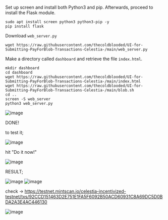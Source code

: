 Set up screen and install both Python3 and pip. Afterwards, proceed to install the Flask module.

```
sudo apt install screen python3 python3-pip -y
pip install flask
```

Download `web_server.py`

```
wget https://raw.githubusercontent.com/thecoldblooded/UI-for-Submitting-PayForBlob-Transactions-Celestia-/main/web_server.py
```

Make a directory called `dashboard` and retrieve the file `index.html`.

```
mkdir dashboard
cd dashboard
wget https://raw.githubusercontent.com/thecoldblooded/UI-for-Submitting-PayForBlob-Transactions-Celestia-/main/index.html
wget https://raw.githubusercontent.com/thecoldblooded/UI-for-Submitting-PayForBlob-Transactions-Celestia-/main/blob.sh
cd ..
screen -S web_server
python3 web_server.py
```

![image](https://user-images.githubusercontent.com/9271266/235247222-2eae319a-35b7-44ae-8b39-721f92cc4929.png)

DONE!

to test it;

![image](https://user-images.githubusercontent.com/9271266/235247026-33bc879f-1711-4637-aa97-e3e45ea426b6.png)

hit "Do it now!"

![image](https://user-images.githubusercontent.com/9271266/235246801-b01d3882-177d-4d7c-a0e5-25290d442fbc.png)

RESULT;

![image](https://user-images.githubusercontent.com/9271266/235248131-d4ec5e1c-fbc1-4b02-ac9d-d5409d20995d.png)
![image](https://user-images.githubusercontent.com/9271266/235248274-06570ca0-918f-45f6-8d44-46072d1fb23d.png)

check -> https://testnet.mintscan.io/celestia-incentivized-testnet/txs/92CCD151463D2E751E1FA5F6092B50ACD60931C8A69DC5D0BDA2A3E4AC446130

![image](https://user-images.githubusercontent.com/9271266/235249185-f63ebf54-36fb-430d-932d-aa047b4c76f6.png)
